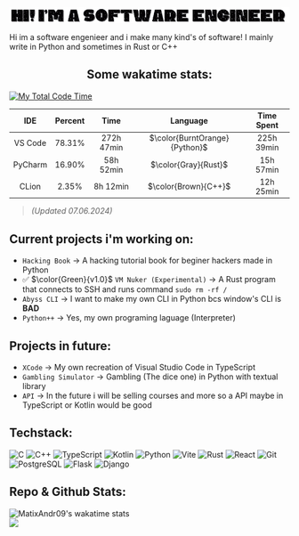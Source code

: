 <img src="Hi! Im a Software Engineer (2).gif">

Hi im a software engenieer and i make many kind's of software! I mainly write in Python and sometimes in Rust or C++

<h2 align="center">Some wakatime stats:</h2>

[![My Total Code Time](https://wakatime.com/badge/user/018bd7d5-20a7-48f2-b2f1-7e6c6eb2c1f0.svg)](https://wakatime.com/@018bd7d5-20a7-48f2-b2f1-7e6c6eb2c1f0)

| IDE        | Percent     |  Time     | Language | Time Spent |
| :-: | :-: | :-: | :-: | :-: |
| VS Code    |      78.31% | 272h 47min | $`\color{BurntOrange}{Python}`$ | 225h 39min
| PyCharm    |      16.90% | 58h 52min | $`\color{Gray}{Rust}`$ | 15h 57min
| CLion   |       2.35% | 8h 12min | $`\color{Brown}{C++}`$ | 12h 25min

> *(Updated 07.06.2024)*

## Current projects i'm working on:

- `Hacking Book` -> A hacking tutorial book for beginer hackers made in Python
- ✅ $`\color{Green}{v1.0}`$ `VM Nuker (Experimental)` -> A Rust program that connects to SSH and runs command `sudo rm -rf /`
- `Abyss CLI` -> I want to make my own CLI in Python bcs window's CLI is **BAD**
- `Python++` -> Yes, my own programing laguage (Interpreter)

## Projects in future:

- `XCode` -> My own recreation of Visual Studio Code in TypeScript
- `Gambling Simulator` -> Gambling (The dice one) in Python with textual library
- `API` -> In the future i will be selling courses and more so a API maybe in TypeScript or Kotlin would be good

## Techstack:

![C](https://img.shields.io/badge/C-00599C?style=for-the-badge&logo=c&logoColor=white)
![C++](https://img.shields.io/badge/C++-00599C?style=for-the-badge&logo=cplusplus&logoColor=white)
![TypeScript](https://img.shields.io/badge/TypeScript-007ACC?style=for-the-badge&logo=typescript&logoColor=white)
![Kotlin](https://img.shields.io/badge/Kotlin-0095D5?style=for-the-badge&logo=kotlin&logoColor=white)
![Python](https://img.shields.io/badge/Python-3776AB?style=for-the-badge&logo=python&logoColor=white)
![Vite](https://img.shields.io/badge/Vite-646CFF?style=for-the-badge&logo=vite&logoColor=white)
![Rust](https://img.shields.io/badge/Rust-000000?style=for-the-badge&logo=rust&logoColor=white)
![React](https://img.shields.io/badge/React-20232A?style=for-the-badge&logo=react&logoColor=61DAFB)
![Git](https://img.shields.io/badge/Git-F05032?style=for-the-badge&logo=git)
![PostgreSQL](https://img.shields.io/badge/PostgreSQL-316192?style=for-the-badge&logo=postgresql)
![Flask](https://img.shields.io/badge/Flask-000000?style=for-the-badge&logo=flask)
![Django](https://img.shields.io/badge/Django-092E20?style=for-the-badge&logo=django)


## Repo & Github Stats:

<img src="https://github-readme-stats.vercel.app/api/wakatime?username=MatixAndr09&theme=dark&layout=compact&hide_title=true&langs_count=10" alt="MatixAndr09's wakatime stats"><br/>
![](https://github-readme-streak-stats.herokuapp.com/?user=MatixAndr09&theme=dark&hide_border=false)
